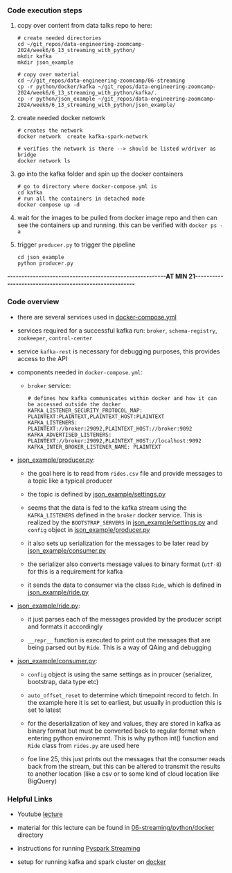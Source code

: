 ### Code execution steps 

1. copy over content from data talks repo to here:

    ```
    # create needed directories 
    cd ~/git_repos/data-engineering-zoomcamp-2024/week6/6_13_streaming_with_python/
    mkdir kafka
    mkdir json_example

    # copy over material 
    cd ~//git_repos/data-engineering-zoomcamp/06-streaming
    cp -r python/docker/kafka ~/git_repos/data-engineering-zoomcamp-2024/week6/6_13_streaming_with_python/kafka/.
    cp -r python/json_example ~/git_repos/data-engineering-zoomcamp-2024/week6/6_13_streaming_with_python/json_example/
    ```

2. create needed docker netowrk 

    ```
    # creates the network 
    docker network  create kafka-spark-network

    # verifies the network is there --> should be listed w/driver as bridge
    docker network ls 
    ```

3. go into the kafka folder and spin up the docker containers 

    ```
    # go to directory where docker-compose.yml is 
    cd kafka
    # run all the containers in detached mode 
    docker compose up -d
    ```

4. wait for the images to be pulled from docker image repo and then can see the containers up and running. this can be verified with `docker ps -a`

5. trigger `producer.py` to trigger the pipeline 

    ```
    cd json_example
    python producer.py
    ```

**--------------------------------------------------------AT MIN 21-------------------------------------------------------**

### Code overview 

* there are several services used in [docker-compose.yml](kafka/docker-compose.yml)

* services required for a successful kafka run: `broker`, `schema-registry`, `zookeeper`, `control-center`

* service `kafka-rest` is necessary for debugging purposes, this provides access to the API

* components needed in `docker-compose.yml`:

    + `broker` service: 

        ```
        # defines how kafka communicates within docker and how it can be accessed outside the docker 
        KAFKA_LISTENER_SECURITY_PROTOCOL_MAP: PLAINTEXT:PLAINTEXT,PLAINTEXT_HOST:PLAINTEXT
        KAFKA_LISTENERS: PLAINTEXT://broker:29092,PLAINTEXT_HOST://broker:9092
        KAFKA_ADVERTISED_LISTENERS: PLAINTEXT://broker:29092,PLAINTEXT_HOST://localhost:9092
        KAFKA_INTER_BROKER_LISTENER_NAME: PLAINTEXT
        ```

* [json_example/producer.py](json_example/producer.py):

    + the goal here is to read from `rides.csv` file and provide messages to a topic like a typical producer 

    + the topic is defined by [json_example/settings.py](json_example/settings.py)

    + seems that the data is fed to the kafka stream using the `KAFKA_LISTENERS` defined in the `broker` docker service. This is realized by the `BOOTSTRAP_SERVERS` in [json_example/settings.py](json_example/settings.py) and `config` object in [json_example/producer.py](json_example/producer.py)

    + it also sets up serialization for the messages to be later read by [json_example/consumer.py](json_example/consumer.py)

    + the serializer also converts message values to binary format (`utf-8`) for this is a requirement for kafka 

    + it sends the data to consumer via the class `Ride`, which is defined in [json_example/ride.py](json_example/ride.py)

* [json_example/ride.py](json_example/ride.py):

    + it just parses each of the messages provided by the producer script and formats it accordingly 

    + `__repr__` function is executed to print out the messages that are being parsed out by `Ride`. This is a way of QAing and debugging

* [json_example/consumer.py](json_example/consumer.py):

    + `config` object is using the same settings as in proucer (serializer, bootstrap, data type etc)

    + `auto_offset_reset` to determine which timepoint record to fetch. In the example here it is set to earliest, but usually in production this is set to latest 

    + for the deserialization of key and values, they are stored in kafka as binary format but must be converted back to regular format when entering python environemnt. This is why python int() function and `Ride` class from `rides.py` are used here 

    + foe line 25, this just prints out the messages that the consumer reads back from the stream, but this can be altered to transmit the results to another location (like a csv or to some kind of cloud location like BigQuery)

### Helpful Links 

* Youtube [lecture](https://www.youtube.com/watch?v=BgAlVknDFlQ&list=PL3MmuxUbc_hJed7dXYoJw8DoCuVHhGEQb&index=80)

* material for this lecture can be found in [06-streaming/python/docker](https://github.com/DataTalksClub/data-engineering-zoomcamp/tree/main/06-streaming/python/docker) directory 

* instructions for running [Pyspark Streaming](https://github.com/DataTalksClub/data-engineering-zoomcamp/blob/main/06-streaming/python/streams-example/pyspark/README.md)

* setup for running kafka and spark cluster on [docker](https://github.com/DataTalksClub/data-engineering-zoomcamp/blob/main/06-streaming/python/docker/README.md)